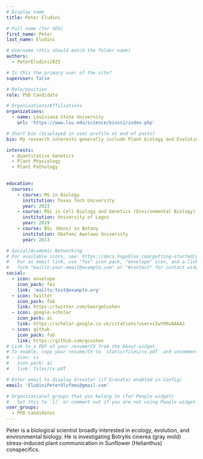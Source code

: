 ```yaml
---
# Display name
title: Peter Eludini 

# Full name (for SEO)
first_name: Peter
last_name: Eludini

# Username (this should match the folder name)
authors:
  - PeterEludini2025

# Is this the primary user of the site?
superuser: false

# Role/position
role: PhD Candidate

# Organizations/Affiliations
organizations:
  - name: Louisiana State University
    url: 'https://www.lsu.edu/science/biosci/index.php'

# Short bio (displayed in user profile at end of posts)
bio: My research interests generally include Plant Ecology and Evolution.

interests:
  - Quantitative Genetics
  - Plant Physiology
  - Plant Pathology
  

education:
  courses:
    - course: MS in Biology
      institution: Texas Tech University
      year: 2023
    - course: MSc in Cell Biology and Genetics (Environmental Biology)
      institution: University of Lagos
      year: 2019
    - course: BSc (Hons) in Botany
      institution: Obafemi Awolowo University
      year: 2013

# Social/Academic Networking
# For available icons, see: https://docs.hugoblox.com/getting-started/page-builder/#icons
#   For an email link, use "fas" icon pack, "envelope" icon, and a link in the
#   form "mailto:your-email@example.com" or "#contact" for contact widget.
social:
  - icon: envelope
    icon_pack: fas
    link: 'mailto:test@example.org'
  - icon: twitter
    icon_pack: fab
    link: https://twitter.com/GeorgeCushen
  - icon: google-scholar
    icon_pack: ai
    link: https://scholar.google.co.uk/citations?user=sIwtMXoAAAAJ
  - icon: github
    icon_pack: fab
    link: https://github.com/gcushen
# Link to a PDF of your resume/CV from the About widget.
# To enable, copy your resume/CV to `static/files/cv.pdf` and uncomment the lines below.
# - icon: cv
#   icon_pack: ai
#   link: files/cv.pdf

# Enter email to display Gravatar (if Gravatar enabled in Config)
email: 'EludiniPeterOlufemi@gmail.com'

# Organizational groups that you belong to (for People widget)
#   Set this to `[]` or comment out if you are not using People widget.
user_groups:
  - PhD Candidates
---
```


Peter is a biological scientist broadly interested in ecology, evolution, and environmental biology. He is investigating Botrytis cinerea (gray mold) stress-induced plant communication in Sunflower (Helianthus) conspecifics.